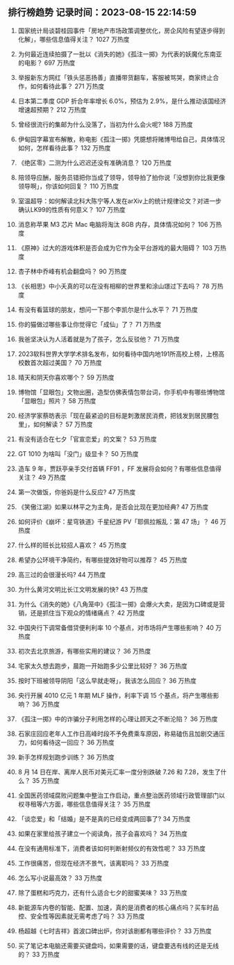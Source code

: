 
## 排行榜趋势 记录时间：2023-08-15 22:14:59
  
  1. 国家统计局谈碧桂园事件「房地产市场政策调整优化，房企风险有望逐步得到化解」，哪些信息值得关注？ 1027 万热度
    
  2. 为何最近连续拍摄了一批以《消失的她》《孤注一掷》为代表的妖魔化东南亚的电影？ 697 万热度
    
  3. 举报新东方网红「铁头惩恶扬善」直播带货翻车，客服被骂哭，商家终止合作，如何看待此事？ 271 万热度
    
  4. 日本第二季度 GDP 折合年率增长 6.0%，预估为 2.9%，是什么推动该国经济增速超预期？ 212 万热度
    
  5. 曾经很流行的集邮为什么没落了，当初为什么会火呢? 188 万热度
    
  6. 伊甸园字幕宣布解散，称电影《孤注一掷》凭臆想将赌博甩给自己，具体情况如何，怎样看待此事？ 132 万热度
    
  7. 《绝区零》二测为什么迟迟还没有准确消息？ 120 万热度
    
  8. 陪领导应酬，服务员错把你当成了领导，领导拍了拍你说「没想到你比我更像领导啊」，你该如何回复？ 110 万热度
    
  9. 室温超导：如何解读北科大陈宁等人发在arXiv上的统计规律论文？对进一步确认LK99的性质有何意义？ 107 万热度
    
  10. 消息称苹果 M3 芯片 Mac 电脑将淘汰 8GB 内存，具体情况如何？ 106 万热度
    
  11. 《原神》过大的游戏体积是否会成为它作为全平台游戏的最大阻碍？ 103 万热度
    
  12. 杏子林中乔峰有机会翻盘吗？ 90 万热度
    
  13. 《长相思》中小夭真的可以在没有相柳的世界里和涂山璟过下去吗？ 78 万热度
    
  14. 有没有看篮球的朋友，想问一下那个李凯尔是什么水平？ 71 万热度
    
  15. 你的猫做过哪些事让你觉得它「成仙」了？ 71 万热度
    
  16. 我爸坚决认为人活着就是为了孩子，怎么反驳他？ 71 万热度
    
  17. 2023软科世界大学学术排名发布，如何看待中国内地191所高校上榜，上榜高校数首次超过美国？ 70 万热度
    
  18. 晴天和阴天你喜欢哪个？ 59 万热度
    
  19. 博物馆「显眼包」文物出圈，造型仿佛表情包带台词，你手机中有哪些博物馆「显眼包」照片？ 58 万热度
    
  20. 经济学家蔡昉表示「现在最紧迫的目标是刺激居民消费，把钱发到居民腰包里」，如何解读？ 57 万热度
    
  21. 有没有适合在七夕「官宣恋爱」的文案？ 53 万热度
    
  22. GT 1010 为啥叫「没门」级显卡？ 50 万热度
    
  23. 造车 9 年，贾跃亭亲手交付首辆 FF91 ，FF 发展将会如何？有哪些信息值得关注？ 49 万热度
    
  24. 第一次做饭，你爸妈是什么反应? 47 万热度
    
  25. 《笑傲江湖》如果以林平之为主角，是否会比现在更加经典? 47 万热度
    
  26. 如何评价《崩坏：星穹铁道》千星纪游 PV「耶佩拉叛乱：第 47 场」？ 46 万热度
    
  27. 什么样的班长比较招人喜欢？ 45 万热度
    
  28. 希望办公环境干净简约，有哪些提效好物可以推荐？ 45 万热度
    
  29. 高三过的会很漫长吗? 44 万热度
    
  30. 为什么黄河文明比长江文明发展的快? 43 万热度
    
  31. 为什么《消失的她》《八角笼中》《孤注一掷》会爆火大卖，是因为口碑或是营销，还是抓住当下观众的情绪痛点？ 42 万热度
    
  32. 中国央行下调常备借贷便利利率 10 个基点，对市场将产生哪些影响？ 40 万热度
    
  33. 初次去北京旅游，有哪些实用的建议？ 36 万热度
    
  34. 宅家太久想去跑步，晨跑一开始跑多少公里比较好？ 36 万热度
    
  35. 按时下班被领导阴阳「这么早就走呀」，我该怎么回应？ 36 万热度
    
  36. 央行开展 4010 亿元 1 年期 MLF 操作，利率下调 15 个基点，将产生哪些影响？ 36 万热度
    
  37. 《孤注一掷》中的诈骗分子利用怎样的心理让顾天之不断沦陷？ 36 万热度
    
  38. 石家庄回应老年人工作日高峰时段不予免费乘车原因，称易磕伤且加剧交通压力，如何看待这一回应？ 36 万热度
    
  39. 新手怎样规划跑步训练？ 36 万热度
    
  40. 8 月 14 日在岸、离岸人民币对美元汇率一度分别跌破 7.26 和 7.28，发生了什么？ 35 万热度
    
  41. 全国医药领域腐败问题集中整治工作启动，重点整治医药领域行政管理部门以权寻租等六方面，哪些信息值得关注？ 35 万热度
    
  42. 「谈恋爱」和「结婚」是不是真的已经变成两回事了? 34 万热度
    
  43. 如果在家里给孩子建立一个阅读角，孩子会喜欢吗？ 34 万热度
    
  44. 在没有通用标准下，消费者该如何判断射频仪的有效性呢？ 33 万热度
    
  45. 工作很痛苦，但现在经济不景气，该离职吗？ 33 万热度
    
  46. 怎么写小说最高效？ 33 万热度
    
  47. 除了蛋糕和巧克力，还有什么适合七夕的甜蜜美味？ 33 万热度
    
  48. 新能源车内卷的智能、配置、加速，真的是消费者的核心痛点吗？买车时品控、安全性等因素就无需考虑了吗？ 33 万热度
    
  49. 杨超越《七时吉祥》首波口碑出炉，你对该剧都有哪些评价？ 33 万热度
    
  50. 买了笔记本电脑还需要买键盘吗，如果需要的话，键盘要选有线的还是无线的？ 33 万热度
    